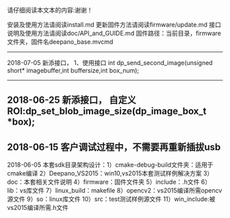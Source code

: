 请仔细阅读本文本的内容:谢谢！

安装及使用方法请阅读install.md
更新固件方法请阅读firmware/update.md
接口说明及使用方法请阅读doc/API_and_GUIDE.md
固件路径：当前目录，firmware文件夹，固件名deepano_base.mvcmd

-------------------------------
2018-07-05 新添接口，
1、使用接口
        int dp_send_second_image(unsigned short* imagebuffer,int buffersize,int box_num);
        
-------------------------------

2018-06-25 新添接口，
        自定义ROI:dp_set_blob_image_size(dp_image_box_t *box);
-------------------------------        
2018-06-15
        客户调试过程中，不需要再重新插拔usb
------------------------------        
2018-06-05
        本套sdk目录架构设计：1）cmake-debug-build文件夹：适用于cmake编译
        2）Deepano_VS2015：win10,vs2015本套测试样例解决方案
        3）doc：本套相关文件说明
        4）firmware：固件文件夹
        5）include：.h文件
        6）lib：vs库文件
        7）linux_build：makefile
        8）opencv2：vs2015编译所需opencv源文件
        9）so：linux库文件
        10）src：test测试样例源文件
        11）win_include:被vs2015编译所需.h文件       
